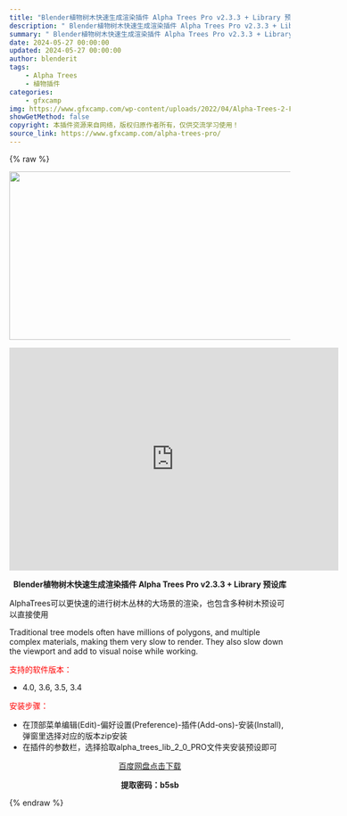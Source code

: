 ```yaml
---
title: "Blender植物树木快速生成渲染插件 Alpha Trees Pro v2.3.3 + Library 预设库"
description: "﻿ Blender植物树木快速生成渲染插件 Alpha Trees Pro v2.3.3 + Library 预设库 AlphaTrees可以更快速的进行树木丛林的大场景的渲染，也包含多种树木预设可以..."
summary: "﻿ Blender植物树木快速生成渲染插件 Alpha Trees Pro v2.3.3 + Library 预设库 AlphaTrees可以更快速的进行树木丛林的大场景的渲染，也包含多种树木预设可以..."
date: 2024-05-27 00:00:00
updated: 2024-05-27 00:00:00
author: blenderit
tags: 
    - Alpha Trees
    - 植物插件
categories:
    - gfxcamp
img: https://www.gfxcamp.com/wp-content/uploads/2022/04/Alpha-Trees-2-For-Blender.jpg
showGetMethod: false
copyright: 本插件资源来自网络，版权归原作者所有，仅供交流学习使用！
source_link: https://www.gfxcamp.com/alpha-trees-pro/
---
```


{% raw %}
<div><p><img decoding="async" class="aligncenter size-full wp-image-103088" src="https://www.gfxcamp.com/wp-content/uploads/2022/04/Alpha-Trees-2-For-Blender.jpg" data-src="https://www.gfxcamp.com/wp-content/uploads/2022/04/Alpha-Trees-2-For-Blender.jpg" alt="" width="590" height="302" data-srcset="https://www.gfxcamp.com/wp-content/uploads/2022/04/Alpha-Trees-2-For-Blender.jpg 590w, https://www.gfxcamp.com/wp-content/uploads/2022/04/Alpha-Trees-2-For-Blender-150x77.jpg 150w" data-sizes="(max-width: 590px) 100vw, 590px"></p><p style="text-align: center;"><iframe loading="lazy" src="https://player.youku.com/embed/XNTg1OTY2NTY3Mg==" width="590" height="400" frameborder="0" allowfullscreen="allowfullscreen"><span data-mce-type="bookmark" style="display: inline-block; width: 0px; overflow: hidden; line-height: 0;" class="mce_SELRES_start">﻿</span></iframe></p><p style="text-align: center;"><strong>Blender植物树木快速生成渲染插件 Alpha Trees Pro v2.3.3 + Library 预设库</strong></p><p>AlphaTrees可以更快速的进行树木丛林的大场景的渲染，也包含多种树木预设可以直接使用</p><p>Traditional tree models often have millions of polygons, and multiple complex materials, making them very slow to render. They also slow down the viewport and add to visual noise while working.</p><p><span style="color: #ff0000;">支持的软件版本：</span></p><ul>
<li>4.0, 3.6, 3.5, 3.4</li>
</ul><p style="text-align: left;"><span style="color: #ff0000;">安装步骤：</span></p><ul>
<li>在顶部菜单编辑(Edit)-偏好设置(Preference)-插件(Add-ons)-安装(Install),弹窗里选择对应的版本zip安装</li>
<li>在插件的参数栏，选择拾取alpha_trees_lib_2_0_PRO文件夹安装预设即可</li>
</ul><p style="text-align: center;"><a class="maxbutton-3 maxbutton maxbutton-baidu" target="_blank" rel="noopener" href="https://pan.baidu.com/s/1LFdI51fm9VOBkXvZJfca7Q?pwd=b5sb"><span class="mb-text">百度网盘点击下载</span></a></p><p style="text-align: center;"><strong>提取密码：b5sb</strong></p></div>
<div style="display: none">gfxcamp</div>
{% endraw %}